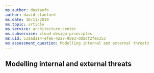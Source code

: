 ```yaml
---
ms.author: dastanfo
author: david-stanford
ms.date: 10/11/2019
ms.topic: article
ms.service: architecture-center
ms.subservice: cloud-design-principles
ms.uid: 53aad114-efe6-4227-9593-ddadf2fe6353
ms.assessment_question: Modelling internal and external threats
---
```

## Modelling internal and external threats


